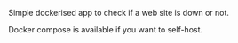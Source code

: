 Simple dockerised app to check if a web site is down or not.


Docker compose is available if you want to self-host.


